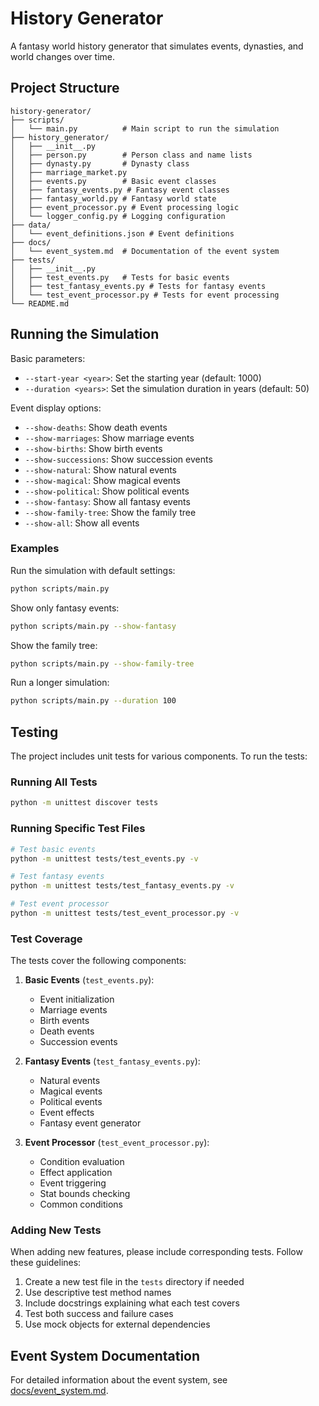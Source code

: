 # History Generator

A fantasy world history generator that simulates events, dynasties, and world changes over time.

## Project Structure

```
history-generator/
├── scripts/
│   └── main.py          # Main script to run the simulation
├── history_generator/
│   ├── __init__.py
│   ├── person.py        # Person class and name lists
│   ├── dynasty.py       # Dynasty class
│   ├── marriage_market.py
│   ├── events.py        # Basic event classes
│   ├── fantasy_events.py # Fantasy event classes
│   ├── fantasy_world.py # Fantasy world state
│   ├── event_processor.py # Event processing logic
│   └── logger_config.py # Logging configuration
├── data/
│   └── event_definitions.json # Event definitions
├── docs/
│   └── event_system.md  # Documentation of the event system
├── tests/
│   ├── __init__.py
│   ├── test_events.py   # Tests for basic events
│   ├── test_fantasy_events.py # Tests for fantasy events
│   └── test_event_processor.py # Tests for event processing
└── README.md
```

## Running the Simulation

Basic parameters:
- `--start-year <year>`: Set the starting year (default: 1000)
- `--duration <years>`: Set the simulation duration in years (default: 50)

Event display options:
- `--show-deaths`: Show death events
- `--show-marriages`: Show marriage events
- `--show-births`: Show birth events
- `--show-successions`: Show succession events
- `--show-natural`: Show natural events
- `--show-magical`: Show magical events
- `--show-political`: Show political events
- `--show-fantasy`: Show all fantasy events
- `--show-family-tree`: Show the family tree
- `--show-all`: Show all events

### Examples

Run the simulation with default settings:
```bash
python scripts/main.py
```

Show only fantasy events:
```bash
python scripts/main.py --show-fantasy
```

Show the family tree:
```bash
python scripts/main.py --show-family-tree
```

Run a longer simulation:
```bash
python scripts/main.py --duration 100
```

## Testing

The project includes unit tests for various components. To run the tests:

### Running All Tests

```bash
python -m unittest discover tests
```

### Running Specific Test Files

```bash
# Test basic events
python -m unittest tests/test_events.py -v

# Test fantasy events
python -m unittest tests/test_fantasy_events.py -v

# Test event processor
python -m unittest tests/test_event_processor.py -v
```

### Test Coverage

The tests cover the following components:

1. **Basic Events** (`test_events.py`):
   - Event initialization
   - Marriage events
   - Birth events
   - Death events
   - Succession events

2. **Fantasy Events** (`test_fantasy_events.py`):
   - Natural events
   - Magical events
   - Political events
   - Event effects
   - Fantasy event generator

3. **Event Processor** (`test_event_processor.py`):
   - Condition evaluation
   - Effect application
   - Event triggering
   - Stat bounds checking
   - Common conditions

### Adding New Tests

When adding new features, please include corresponding tests. Follow these guidelines:

1. Create a new test file in the `tests` directory if needed
2. Use descriptive test method names
3. Include docstrings explaining what each test covers
4. Test both success and failure cases
5. Use mock objects for external dependencies

## Event System Documentation

For detailed information about the event system, see [docs/event_system.md](docs/event_system.md).
